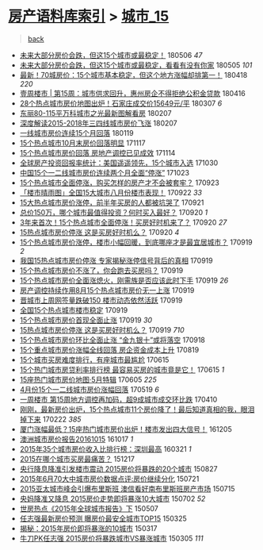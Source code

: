 [房产语料库索引](../../README.md)  > [城市_15](城市_15.md)
====
> [back](../README.md)

- [未来大部分房价会跌，但这15个城市或最稳定！](http://jkwz.applinzi.com/ittc/7100054392185291786.html#%E6%9C%AA%E6%9D%A5%E5%A4%A7%E9%83%A8%E5%88%86%E6%88%BF%E4%BB%B7%E4%BC%9A%E8%B7%8C%EF%BC%8C%E4%BD%86%E8%BF%9915%E4%B8%AA%E5%9F%8E%E5%B8%82%E6%88%96%E6%9C%80%E7%A8%B3%E5%AE%9A%EF%BC%81) 180506 *47* 
- [未来大部分房价会跌，但这15个城市或最稳定，看看有没有你家](http://jkwz.applinzi.com/ittc/7099575894207366150.html#%E6%9C%AA%E6%9D%A5%E5%A4%A7%E9%83%A8%E5%88%86%E6%88%BF%E4%BB%B7%E4%BC%9A%E8%B7%8C%EF%BC%8C%E4%BD%86%E8%BF%9915%E4%B8%AA%E5%9F%8E%E5%B8%82%E6%88%96%E6%9C%80%E7%A8%B3%E5%AE%9A%EF%BC%8C%E7%9C%8B%E7%9C%8B%E6%9C%89%E6%B2%A1%E6%9C%89%E4%BD%A0%E5%AE%B6) 180505 *101* 
- [最新！70城房价：15个城市基本稳定，但这个地方涨幅却排第一！](http://jkwz.applinzi.com/ittc/7093317012229194758.html#%E6%9C%80%E6%96%B0%EF%BC%8170%E5%9F%8E%E6%88%BF%E4%BB%B7%EF%BC%9A15%E4%B8%AA%E5%9F%8E%E5%B8%82%E5%9F%BA%E6%9C%AC%E7%A8%B3%E5%AE%9A%EF%BC%8C%E4%BD%86%E8%BF%99%E4%B8%AA%E5%9C%B0%E6%96%B9%E6%B6%A8%E5%B9%85%E5%8D%B4%E6%8E%92%E7%AC%AC%E4%B8%80%EF%BC%81) 180418 *220* 
- [壹周楼市 | 第15周：城市供求回升，惠州房企不得拒绝公积金贷款](http://jkwz.applinzi.com/ittc/7092629631335400465.html#%E5%A3%B9%E5%91%A8%E6%A5%BC%E5%B8%82+%7C+%E7%AC%AC15%E5%91%A8%EF%BC%9A%E5%9F%8E%E5%B8%82%E4%BE%9B%E6%B1%82%E5%9B%9E%E5%8D%87%EF%BC%8C%E6%83%A0%E5%B7%9E%E6%88%BF%E4%BC%81%E4%B8%8D%E5%BE%97%E6%8B%92%E7%BB%9D%E5%85%AC%E7%A7%AF%E9%87%91%E8%B4%B7%E6%AC%BE) 180416  
- [28个热点城市房价地图出炉！石家庄成交价15649元/平](http://jkwz.applinzi.com/ittc/7077848421602165777.html#28%E4%B8%AA%E7%83%AD%E7%82%B9%E5%9F%8E%E5%B8%82%E6%88%BF%E4%BB%B7%E5%9C%B0%E5%9B%BE%E5%87%BA%E7%82%89%EF%BC%81%E7%9F%B3%E5%AE%B6%E5%BA%84%E6%88%90%E4%BA%A4%E4%BB%B715649%E5%85%83%2F%E5%B9%B3) 180307 *6* 
- [东丽80-115平万科城市之光最新图解看房](http://jkwz.applinzi.com/ittc/7067434180739073035.html#%E4%B8%9C%E4%B8%BD80-115%E5%B9%B3%E4%B8%87%E7%A7%91%E5%9F%8E%E5%B8%82%E4%B9%8B%E5%85%89%E6%9C%80%E6%96%B0%E5%9B%BE%E8%A7%A3%E7%9C%8B%E6%88%BF) 180207  
- [深度解读2015-2018年三四线城市房价飞涨](http://jkwz.applinzi.com/ittc/7067233973652947975.html#%E6%B7%B1%E5%BA%A6%E8%A7%A3%E8%AF%BB2015-2018%E5%B9%B4%E4%B8%89%E5%9B%9B%E7%BA%BF%E5%9F%8E%E5%B8%82%E6%88%BF%E4%BB%B7%E9%A3%9E%E6%B6%A8) 180207  
- [一线城市房价连续15个月回落](http://jkwz.applinzi.com/ittc/7060245568326992907.html#%E4%B8%80%E7%BA%BF%E5%9F%8E%E5%B8%82%E6%88%BF%E4%BB%B7%E8%BF%9E%E7%BB%AD15%E4%B8%AA%E6%9C%88%E5%9B%9E%E8%90%BD) 180119  
- [15个热点城市10月末房价回落明显](http://jkwz.applinzi.com/ittc/7036882965555053584.html#15%E4%B8%AA%E7%83%AD%E7%82%B9%E5%9F%8E%E5%B8%8210%E6%9C%88%E6%9C%AB%E6%88%BF%E4%BB%B7%E5%9B%9E%E8%90%BD%E6%98%8E%E6%98%BE) 171117  
- [15个热点城市房价回落 房地产调控已见成效](http://jkwz.applinzi.com/ittc/7035829463223370769.html#15%E4%B8%AA%E7%83%AD%E7%82%B9%E5%9F%8E%E5%B8%82%E6%88%BF%E4%BB%B7%E5%9B%9E%E8%90%BD+%E6%88%BF%E5%9C%B0%E4%BA%A7%E8%B0%83%E6%8E%A7%E5%B7%B2%E8%A7%81%E6%88%90%E6%95%88) 171114  
- [全球房产投资回报率统计：美国遥遥领先，15个城市入选](http://jkwz.applinzi.com/ittc/7030194214443418641.html#%E5%85%A8%E7%90%83%E6%88%BF%E4%BA%A7%E6%8A%95%E8%B5%84%E5%9B%9E%E6%8A%A5%E7%8E%87%E7%BB%9F%E8%AE%A1%EF%BC%9A%E7%BE%8E%E5%9B%BD%E9%81%A5%E9%81%A5%E9%A2%86%E5%85%88%EF%BC%8C15%E4%B8%AA%E5%9F%8E%E5%B8%82%E5%85%A5%E9%80%89) 171030  
- [中国15个一二线城市房价连续两个月全面“停涨”](http://jkwz.applinzi.com/ittc/7027626160085795856.html#%E4%B8%AD%E5%9B%BD15%E4%B8%AA%E4%B8%80%E4%BA%8C%E7%BA%BF%E5%9F%8E%E5%B8%82%E6%88%BF%E4%BB%B7%E8%BF%9E%E7%BB%AD%E4%B8%A4%E4%B8%AA%E6%9C%88%E5%85%A8%E9%9D%A2%E2%80%9C%E5%81%9C%E6%B6%A8%E2%80%9D) 171023  
- [15个热点城市全面停涨，购买怎样的房产才不会被套牢？](http://jkwz.applinzi.com/ittc/7016623396035757073.html#15%E4%B8%AA%E7%83%AD%E7%82%B9%E5%9F%8E%E5%B8%82%E5%85%A8%E9%9D%A2%E5%81%9C%E6%B6%A8%EF%BC%8C%E8%B4%AD%E4%B9%B0%E6%80%8E%E6%A0%B7%E7%9A%84%E6%88%BF%E4%BA%A7%E6%89%8D%E4%B8%8D%E4%BC%9A%E8%A2%AB%E5%A5%97%E7%89%A2%EF%BC%9F) 170923  
- [「楼市晴雨图」全国15大城市八月份楼市表现！](http://jkwz.applinzi.com/ittc/7016194089324905489.html#%E3%80%8C%E6%A5%BC%E5%B8%82%E6%99%B4%E9%9B%A8%E5%9B%BE%E3%80%8D%E5%85%A8%E5%9B%BD15%E5%A4%A7%E5%9F%8E%E5%B8%82%E5%85%AB%E6%9C%88%E4%BB%BD%E6%A5%BC%E5%B8%82%E8%A1%A8%E7%8E%B0%EF%BC%81) 170922 *33* 
- [15大热点城市房价涨停，前半年买房的人都被坑哭了](http://jkwz.applinzi.com/ittc/7015706893442614289.html#15%E5%A4%A7%E7%83%AD%E7%82%B9%E5%9F%8E%E5%B8%82%E6%88%BF%E4%BB%B7%E6%B6%A8%E5%81%9C%EF%BC%8C%E5%89%8D%E5%8D%8A%E5%B9%B4%E4%B9%B0%E6%88%BF%E7%9A%84%E4%BA%BA%E9%83%BD%E8%A2%AB%E5%9D%91%E5%93%AD%E4%BA%86) 170921  
- [总价150万，哪个城市最值得投资？何时买入最好？](http://jkwz.applinzi.com/ittc/7015441803799692304.html#%E6%80%BB%E4%BB%B7150%E4%B8%87%EF%BC%8C%E5%93%AA%E4%B8%AA%E5%9F%8E%E5%B8%82%E6%9C%80%E5%80%BC%E5%BE%97%E6%8A%95%E8%B5%84%EF%BC%9F%E4%BD%95%E6%97%B6%E4%B9%B0%E5%85%A5%E6%9C%80%E5%A5%BD%EF%BC%9F) 170920 *1* 
- [3年来首次！15个热点城市全面停涨！买房好时机来了？](http://jkwz.applinzi.com/ittc/7015421838749074448.html#3%E5%B9%B4%E6%9D%A5%E9%A6%96%E6%AC%A1%EF%BC%8115%E4%B8%AA%E7%83%AD%E7%82%B9%E5%9F%8E%E5%B8%82%E5%85%A8%E9%9D%A2%E5%81%9C%E6%B6%A8%EF%BC%81%E4%B9%B0%E6%88%BF%E5%A5%BD%E6%97%B6%E6%9C%BA%E6%9D%A5%E4%BA%86%EF%BC%9F) 170920 *27* 
- [15热点城市房价停涨 这是买房好时机么？](http://jkwz.applinzi.com/ittc/7015171013833393168.html#15%E7%83%AD%E7%82%B9%E5%9F%8E%E5%B8%82%E6%88%BF%E4%BB%B7%E5%81%9C%E6%B6%A8+%E8%BF%99%E6%98%AF%E4%B9%B0%E6%88%BF%E5%A5%BD%E6%97%B6%E6%9C%BA%E4%B9%88%EF%BC%9F) 170920 *4* 
- [15个热点城市房价涨停，楼市小幅回暖，到底哪座才是最宜居城市？](http://jkwz.applinzi.com/ittc/7015078651652211729.html#15%E4%B8%AA%E7%83%AD%E7%82%B9%E5%9F%8E%E5%B8%82%E6%88%BF%E4%BB%B7%E6%B6%A8%E5%81%9C%EF%BC%8C%E6%A5%BC%E5%B8%82%E5%B0%8F%E5%B9%85%E5%9B%9E%E6%9A%96%EF%BC%8C%E5%88%B0%E5%BA%95%E5%93%AA%E5%BA%A7%E6%89%8D%E6%98%AF%E6%9C%80%E5%AE%9C%E5%B1%85%E5%9F%8E%E5%B8%82%EF%BC%9F) 170919 *2* 
- [我国15热点城市房价停涨 专家揭秘涨停信号背后的真相](http://jkwz.applinzi.com/ittc/7015065478681330705.html#%E6%88%91%E5%9B%BD15%E7%83%AD%E7%82%B9%E5%9F%8E%E5%B8%82%E6%88%BF%E4%BB%B7%E5%81%9C%E6%B6%A8+%E4%B8%93%E5%AE%B6%E6%8F%AD%E7%A7%98%E6%B6%A8%E5%81%9C%E4%BF%A1%E5%8F%B7%E8%83%8C%E5%90%8E%E7%9A%84%E7%9C%9F%E7%9B%B8) 170919  
- [15个热点城市房价不涨了，你会跑去买房吗？](http://jkwz.applinzi.com/ittc/7015049009159472144.html#15%E4%B8%AA%E7%83%AD%E7%82%B9%E5%9F%8E%E5%B8%82%E6%88%BF%E4%BB%B7%E4%B8%8D%E6%B6%A8%E4%BA%86%EF%BC%8C%E4%BD%A0%E4%BC%9A%E8%B7%91%E5%8E%BB%E4%B9%B0%E6%88%BF%E5%90%97%EF%BC%9F) 170919  
- [15个热点城市房价全面涨熄火，刚需族是否应该此时下手](http://jkwz.applinzi.com/ittc/7015021280238240784.html#15%E4%B8%AA%E7%83%AD%E7%82%B9%E5%9F%8E%E5%B8%82%E6%88%BF%E4%BB%B7%E5%85%A8%E9%9D%A2%E6%B6%A8%E7%86%84%E7%81%AB%EF%BC%8C%E5%88%9A%E9%9C%80%E6%97%8F%E6%98%AF%E5%90%A6%E5%BA%94%E8%AF%A5%E6%AD%A4%E6%97%B6%E4%B8%8B%E6%89%8B) 170919 *26* 
- [房产调控持续作用8月15个热点城市房价无一上涨](http://jkwz.applinzi.com/ittc/7014950928787178512.html#%E6%88%BF%E4%BA%A7%E8%B0%83%E6%8E%A7%E6%8C%81%E7%BB%AD%E4%BD%9C%E7%94%A88%E6%9C%8815%E4%B8%AA%E7%83%AD%E7%82%B9%E5%9F%8E%E5%B8%82%E6%88%BF%E4%BB%B7%E6%97%A0%E4%B8%80%E4%B8%8A%E6%B6%A8) 170919  
- [晋城市上周网签量跌破150 楼市动态依然活跃](http://jkwz.applinzi.com/ittc/7014931730119787537.html#%E6%99%8B%E5%9F%8E%E5%B8%82%E4%B8%8A%E5%91%A8%E7%BD%91%E7%AD%BE%E9%87%8F%E8%B7%8C%E7%A0%B4150+%E6%A5%BC%E5%B8%82%E5%8A%A8%E6%80%81%E4%BE%9D%E7%84%B6%E6%B4%BB%E8%B7%83) 170919  
- [全国15个热点城市楼市稳定](http://jkwz.applinzi.com/ittc/7014900543376589841.html#%E5%85%A8%E5%9B%BD15%E4%B8%AA%E7%83%AD%E7%82%B9%E5%9F%8E%E5%B8%82%E6%A5%BC%E5%B8%82%E7%A8%B3%E5%AE%9A) 170919  
- [15个热点城市房价首现全面止涨](http://jkwz.applinzi.com/ittc/7014810996907181073.html#15%E4%B8%AA%E7%83%AD%E7%82%B9%E5%9F%8E%E5%B8%82%E6%88%BF%E4%BB%B7%E9%A6%96%E7%8E%B0%E5%85%A8%E9%9D%A2%E6%AD%A2%E6%B6%A8) 170919 *30* 
- [15热点城市房价停涨 这是买房好时机么？](http://jkwz.applinzi.com/ittc/7014802781251306512.html#15%E7%83%AD%E7%82%B9%E5%9F%8E%E5%B8%82%E6%88%BF%E4%BB%B7%E5%81%9C%E6%B6%A8+%E8%BF%99%E6%98%AF%E4%B9%B0%E6%88%BF%E5%A5%BD%E6%97%B6%E6%9C%BA%E4%B9%88%EF%BC%9F) 170919 *710* 
- [15个热点城市房价环比全面止涨 “金九银十”或将落空](http://jkwz.applinzi.com/ittc/7014754712925242385.html#15%E4%B8%AA%E7%83%AD%E7%82%B9%E5%9F%8E%E5%B8%82%E6%88%BF%E4%BB%B7%E7%8E%AF%E6%AF%94%E5%85%A8%E9%9D%A2%E6%AD%A2%E6%B6%A8+%E2%80%9C%E9%87%91%E4%B9%9D%E9%93%B6%E5%8D%81%E2%80%9D%E6%88%96%E5%B0%86%E8%90%BD%E7%A9%BA) 170918  
- [15个重点城市房价涨幅全线回落 房企资金成本上升](http://jkwz.applinzi.com/ittc/7003408673395966993.html#15%E4%B8%AA%E9%87%8D%E7%82%B9%E5%9F%8E%E5%B8%82%E6%88%BF%E4%BB%B7%E6%B6%A8%E5%B9%85%E5%85%A8%E7%BA%BF%E5%9B%9E%E8%90%BD+%E6%88%BF%E4%BC%81%E8%B5%84%E9%87%91%E6%88%90%E6%9C%AC%E4%B8%8A%E5%8D%87) 170819  
- [15个城市买房难度排行，有座城市最尴尬](http://jkwz.applinzi.com/ittc/6979457108280869893.html#15%E4%B8%AA%E5%9F%8E%E5%B8%82%E4%B9%B0%E6%88%BF%E9%9A%BE%E5%BA%A6%E6%8E%92%E8%A1%8C%EF%BC%8C%E6%9C%89%E5%BA%A7%E5%9F%8E%E5%B8%82%E6%9C%80%E5%B0%B4%E5%B0%AC) 170615  
- [15个热门城市房贷利率排行榜 最容易买房的城市竟是它！](http://jkwz.applinzi.com/ittc/6979457108217955333.html#15%E4%B8%AA%E7%83%AD%E9%97%A8%E5%9F%8E%E5%B8%82%E6%88%BF%E8%B4%B7%E5%88%A9%E7%8E%87%E6%8E%92%E8%A1%8C%E6%A6%9C+%E6%9C%80%E5%AE%B9%E6%98%93%E4%B9%B0%E6%88%BF%E7%9A%84%E5%9F%8E%E5%B8%82%E7%AB%9F%E6%98%AF%E5%AE%83%EF%BC%81) 170615 *1* 
- [15座热门城市房价地图·5月特辑](http://jkwz.applinzi.com/ittc/6975617505161643013.html#15%E5%BA%A7%E7%83%AD%E9%97%A8%E5%9F%8E%E5%B8%82%E6%88%BF%E4%BB%B7%E5%9C%B0%E5%9B%BE%C2%B75%E6%9C%88%E7%89%B9%E8%BE%91) 170605 *225* 
- [4月份15个一二线城市房价涨幅回落](http://jkwz.applinzi.com/ittc/6969256665755943940.html#4%E6%9C%88%E4%BB%BD15%E4%B8%AA%E4%B8%80%E4%BA%8C%E7%BA%BF%E5%9F%8E%E5%B8%82%E6%88%BF%E4%BB%B7%E6%B6%A8%E5%B9%85%E5%9B%9E%E8%90%BD) 170519 *6* 
- [一周楼市 第15周地方调控再加码，超9成城市成交环比跌](http://jkwz.applinzi.com/ittc/6954947619842425861.html#%E4%B8%80%E5%91%A8%E6%A5%BC%E5%B8%82+%E7%AC%AC15%E5%91%A8%E5%9C%B0%E6%96%B9%E8%B0%83%E6%8E%A7%E5%86%8D%E5%8A%A0%E7%A0%81%EF%BC%8C%E8%B6%859%E6%88%90%E5%9F%8E%E5%B8%82%E6%88%90%E4%BA%A4%E7%8E%AF%E6%AF%94%E8%B7%8C) 170410  
- [刚刚，最新房价出炉，15个热点城市11个房价降了！最后知道真相的我，眼泪掉下来](http://jkwz.applinzi.com/ittc/6937512612995793924.html#%E5%88%9A%E5%88%9A%EF%BC%8C%E6%9C%80%E6%96%B0%E6%88%BF%E4%BB%B7%E5%87%BA%E7%82%89%EF%BC%8C15%E4%B8%AA%E7%83%AD%E7%82%B9%E5%9F%8E%E5%B8%8211%E4%B8%AA%E6%88%BF%E4%BB%B7%E9%99%8D%E4%BA%86%EF%BC%81%E6%9C%80%E5%90%8E%E7%9F%A5%E9%81%93%E7%9C%9F%E7%9B%B8%E7%9A%84%E6%88%91%EF%BC%8C%E7%9C%BC%E6%B3%AA%E6%8E%89%E4%B8%8B%E6%9D%A5) 170222 *385* 
- [厦门涨幅最低？15座热门城市房价出炉！楼市发出四大信号！](http://jkwz.applinzi.com/ittc/6908062254846444549.html#%E5%8E%A6%E9%97%A8%E6%B6%A8%E5%B9%85%E6%9C%80%E4%BD%8E%EF%BC%9F15%E5%BA%A7%E7%83%AD%E9%97%A8%E5%9F%8E%E5%B8%82%E6%88%BF%E4%BB%B7%E5%87%BA%E7%82%89%EF%BC%81%E6%A5%BC%E5%B8%82%E5%8F%91%E5%87%BA%E5%9B%9B%E5%A4%A7%E4%BF%A1%E5%8F%B7%EF%BC%81) 161205  
- [澳洲城市房价报告20161015](http://jkwz.applinzi.com/ittc/6889268085994816517.html#%E6%BE%B3%E6%B4%B2%E5%9F%8E%E5%B8%82%E6%88%BF%E4%BB%B7%E6%8A%A5%E5%91%8A20161015) 161017 *1* 
- [2015年35个城市房价收入比排行榜：深圳最高](http://jkwz.applinzi.com/ittc/6812067424752894981.html#2015%E5%B9%B435%E4%B8%AA%E5%9F%8E%E5%B8%82%E6%88%BF%E4%BB%B7%E6%94%B6%E5%85%A5%E6%AF%94%E6%8E%92%E8%A1%8C%E6%A6%9C%EF%BC%9A%E6%B7%B1%E5%9C%B3%E6%9C%80%E9%AB%98) 160321 *1* 
- [2015在哪个城市买房最痛苦？](http://jkwz.applinzi.com/ittc/6776757189259822085.html#2015%E5%9C%A8%E5%93%AA%E4%B8%AA%E5%9F%8E%E5%B8%82%E4%B9%B0%E6%88%BF%E6%9C%80%E7%97%9B%E8%8B%A6%EF%BC%9F) 151217  
- [央行降息降准引发楼市震动 2015房价将暴跌的20个城市](http://jkwz.applinzi.com/ittc/6735013091475719173.html#%E5%A4%AE%E8%A1%8C%E9%99%8D%E6%81%AF%E9%99%8D%E5%87%86%E5%BC%95%E5%8F%91%E6%A5%BC%E5%B8%82%E9%9C%87%E5%8A%A8+2015%E6%88%BF%E4%BB%B7%E5%B0%86%E6%9A%B4%E8%B7%8C%E7%9A%8420%E4%B8%AA%E5%9F%8E%E5%B8%82) 150827  
- [2015年6月70大中城市房价数据点评:房价继续分化](http://jkwz.applinzi.com/ittc/547650615136728743.html#2015%E5%B9%B46%E6%9C%8870%E5%A4%A7%E4%B8%AD%E5%9F%8E%E5%B8%82%E6%88%BF%E4%BB%B7%E6%95%B0%E6%8D%AE%E7%82%B9%E8%AF%84%3A%E6%88%BF%E4%BB%B7%E7%BB%A7%E7%BB%AD%E5%88%86%E5%8C%96) 150721  
- [2015亚太城市峰会引爆布里斯班 澳信看好南布里斯班房产市场](http://jkwz.applinzi.com/ittc/547650615069263308.html#2015%E4%BA%9A%E5%A4%AA%E5%9F%8E%E5%B8%82%E5%B3%B0%E4%BC%9A%E5%BC%95%E7%88%86%E5%B8%83%E9%87%8C%E6%96%AF%E7%8F%AD+%E6%BE%B3%E4%BF%A1%E7%9C%8B%E5%A5%BD%E5%8D%97%E5%B8%83%E9%87%8C%E6%96%AF%E7%8F%AD%E6%88%BF%E4%BA%A7%E5%B8%82%E5%9C%BA) 150715  
- [央妈降准又降息 2015房价走势即将暴涨10大城市](http://jkwz.applinzi.com/ittc/547650611427523842.html#%E5%A4%AE%E5%A6%88%E9%99%8D%E5%87%86%E5%8F%88%E9%99%8D%E6%81%AF+2015%E6%88%BF%E4%BB%B7%E8%B5%B0%E5%8A%BF%E5%8D%B3%E5%B0%86%E6%9A%B4%E6%B6%A810%E5%A4%A7%E5%9F%8E%E5%B8%82) 150702 *52* 
- [世房热点《2015年全球城市报告》下](http://jkwz.applinzi.com/ittc/547650611410475192.html#%E4%B8%96%E6%88%BF%E7%83%AD%E7%82%B9%E3%80%8A2015%E5%B9%B4%E5%85%A8%E7%90%83%E5%9F%8E%E5%B8%82%E6%8A%A5%E5%91%8A%E3%80%8B%E4%B8%8B) 150507  
- [任志强最新房价预测 曝房价最安全城市TOP15](http://jkwz.applinzi.com/ittc/547650611399258403.html#%E4%BB%BB%E5%BF%97%E5%BC%BA%E6%9C%80%E6%96%B0%E6%88%BF%E4%BB%B7%E9%A2%84%E6%B5%8B+%E6%9B%9D%E6%88%BF%E4%BB%B7%E6%9C%80%E5%AE%89%E5%85%A8%E5%9F%8E%E5%B8%82TOP15) 150325  
- [揭秘：2015年房价即将暴涨的10城市](http://jkwz.applinzi.com/ittc/547650611393276125.html#%E6%8F%AD%E7%A7%98%EF%BC%9A2015%E5%B9%B4%E6%88%BF%E4%BB%B7%E5%8D%B3%E5%B0%86%E6%9A%B4%E6%B6%A8%E7%9A%8410%E5%9F%8E%E5%B8%82) 150317  
- [牛刀PK任志强 2015房价将暴跌城市VS暴涨城市](http://jkwz.applinzi.com/ittc/547650611394680341.html#%E7%89%9B%E5%88%80PK%E4%BB%BB%E5%BF%97%E5%BC%BA+2015%E6%88%BF%E4%BB%B7%E5%B0%86%E6%9A%B4%E8%B7%8C%E5%9F%8E%E5%B8%82VS%E6%9A%B4%E6%B6%A8%E5%9F%8E%E5%B8%82) 150305 *111* 

